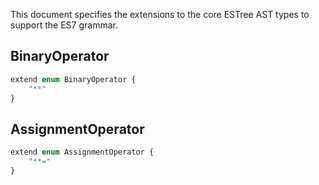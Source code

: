 This document specifies the extensions to the core ESTree AST types to support the ES7 grammar.

## BinaryOperator
```js
extend enum BinaryOperator {
    "**"
}
```

## AssignmentOperator
```js
extend enum AssignmentOperator {
    "**="
}
```
